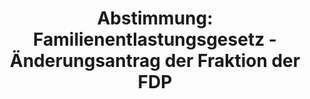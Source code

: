 ---
abstimmung:
  abstimmung: 3
  bundestagssitzung: 68
  legislaturperiode: 19
categories:
- Todo
data:
- title: Abstimmungsergebnis 20181129_3-data.pdf
  url: /res/2021-btw/abstimmungsergebnisse/20181129_3-data.pdf
- title: Abstimmungsergebnis 20181129_3_xls-data.xls
  url: /res/2021-btw/abstimmungsergebnisse/20181129_3_xls-data.xls
- title: Abstimmungsergebnis 20181129_3_xls-datacsv
  url: /res/2021-btw/abstimmungsergebnisse/csv/20181129_3_xls-datacsv
ergebnis:
  afd:
    enthaltung: 0
    gesamt: 92
    ja: 0
    nein: 80
    nichtabgegeben: 12
    ungueltig: 0
  bü90/gr:
    enthaltung: 0
    gesamt: 67
    ja: 60
    nein: 0
    nichtabgegeben: 7
    ungueltig: 0
  cdu/csu:
    enthaltung: 0
    gesamt: 246
    ja: 0
    nein: 228
    nichtabgegeben: 18
    ungueltig: 0
  die linke.:
    enthaltung: 0
    gesamt: 69
    ja: 57
    nein: 0
    nichtabgegeben: 12
    ungueltig: 0
  fdp:
    enthaltung: 0
    gesamt: 80
    ja: 0
    nein: 74
    nichtabgegeben: 6
    ungueltig: 0
  file: 20181129_3_xls-data.xls
  fraktionslos:
    enthaltung: 0
    gesamt: 3
    ja: 1
    nein: 1
    nichtabgegeben: 1
    ungueltig: 0
  spd:
    enthaltung: 0
    gesamt: 152
    ja: 0
    nein: 138
    nichtabgegeben: 14
    ungueltig: 0
layout: abstimmung
links:
- title: Link zu bundestag.de
  url: https://www.bundestag.de/parlament/plenum/abstimmung/abstimmung?id=552
preview: 'Deutscher Bundestag


  68. Sitzung des Deutschen Bundestages

  am Donnerstag, 29. November 2018


  Endgültiges Ergebnis der Namentlichen Abstimmung Nr. 3


  Änderungsantrag der Abgeordneten Lisa Paus, Chris Kühn, Anja Hajduk, weiterer

  Abgeordneter und der Fraktion BÜNDNIS 90/DIE GRÜNEN

  zu der zweiten Beratung des Gesetzentwurfs der Bundesregierung

  Entwurf eines Gesetzes zur steuerlichen Förderung des Mietwohnungsneubaus

  - Drs. 19/4949, 19/5417, 19/5647 Nr. 15, 19/6140 und 19/6156 -'
tags:
- Todo
title: 'Abstimmung: Familienentlastungsgesetz - Änderungsantrag der Fraktion der FDP'
---